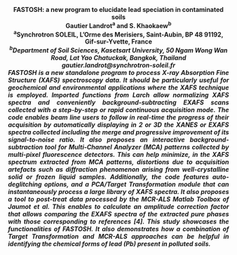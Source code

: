 <center><strong>FASTOSH: a new program to elucidate lead speciation in contaminated
soils

<center><strong>Gautier Landrot</strong><sup>a</sup> and S. Khaokaew<sup>b</sup>

<center><sup>a</sup>Synchrotron SOLEIL, L’Orme des Merisiers, Saint-Aubin, BP 48 91192, Gif-sur-Yvette, France

<center><i><sup>b</sup>Department of Soil Sciences, Kasetsart University, 50 Ngam Wong Wan Road, Lat Yao Chatuckak, Bangkok, Thailand</i>

<center><i>gautier.landrot@synchrotron-soleil.fr

<center style=text-align:justify>FASTOSH is a new standalone program to process X-ray Absorption Fine
 Structure (XAFS) spectroscopy data. It should be particularly useful
 for geochemical and environmental applications where the XAFS
 technique is employed. Imported functions from Larch allow normalizing
 XAFS spectra and conveniently background-subtracting EXAFS scans
 collected with a step-by-step or rapid continuous acquisition mode.
 The code enables beam line users to follow in real-time the progress
 of their acquisition by automatically displaying in 2 or 3D the XANES
 or EXAFS spectra collected including the merge and progressive
 improvement of its signal-to-noise ratio. It also proposes an
 interactive background-subtraction tool for Multi-Channel Analyzer
 (MCA) patterns collected by multi-pixel fluorescence detectors. This
 can help minimize, in the XAFS spectrum extracted from MCA patterns,
 distortions due to acquisition artefacts such as diffraction
 phenomenon arising from well-crystalline solid or frozen liquid
 samples. Additionally, the code features auto-deglitching options, and
 a PCA/Target Transformation module that can instantaneously process a
 large library of XAFS spectra. It also proposes a tool to post-treat
 data processed by the MCR-ALS Matlab Toolbox of Jaumot et al. This
 enables to calculate an amplitude correction factor that allows
 comparing the EXAFS spectra of the extracted pure phases with those
 corresponding to references [4]. This study showcases the
 functionalities of FASTOSH. It also demonstrates how a combination of
 Target Transformation and MCR-ALS approaches can be helpful in
 identifying the chemical forms of lead (Pb) present in polluted soils.
